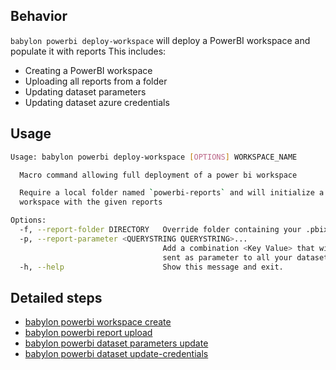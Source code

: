 ## Behavior
`babylon powerbi deploy-workspace` will deploy a PowerBI workspace and populate it with reports
This includes:
- Creating a PowerBI workspace
- Uploading all reports from a folder
- Updating dataset parameters
- Updating dataset azure credentials

## Usage
```bash
Usage: babylon powerbi deploy-workspace [OPTIONS] WORKSPACE_NAME

  Macro command allowing full deployment of a power bi workspace

  Require a local folder named `powerbi-reports` and will initialize a full
  workspace with the given reports

Options:
  -f, --report-folder DIRECTORY   Override folder containing your .pbix files
  -p, --report-parameter <QUERYSTRING QUERYSTRING>...
                                  Add a combination <Key Value> that will be
                                  sent as parameter to all your datasets
  -h, --help                      Show this message and exit.
```

## Detailed steps
- [babylon powerbi workspace create](https://cosmo-tech.github.io/Babylon/latest/cli/#babylon-powerbi-workspace-create)
- [babylon powerbi report upload](https://cosmo-tech.github.io/Babylon/latest/cli/#babylon-powerbi-report-upload)
- [babylon powerbi dataset parameters update](https://cosmo-tech.github.io/Babylon/latest/cli/#babylon-powerbi-dataset-parameters-update)
- [babylon powerbi dataset update-credentials](https://cosmo-tech.github.io/Babylon/latest/cli/#babylon-powerbi-dataset-update-credentials)
